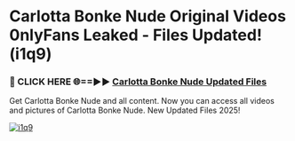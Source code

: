 # Carlotta Bonke Nude Original Videos 0nlyFans Leaked - Files Updated! (i1q9)

<h3>🔴 CLICK HERE 🌐==►► <a href="https://tinyurl.com/5h6xmrr3" rel="nofollow">Carlotta Bonke Nude Updated Files</a></h3>

Get Carlotta Bonke Nude and all content. Now you can access all videos and pictures of Carlotta Bonke Nude. New Updated Files 2025!

[![i1q9](https://i.imgur.com/KVD873Z.gif)](https://tinyurl.com/5h6xmrr3)
